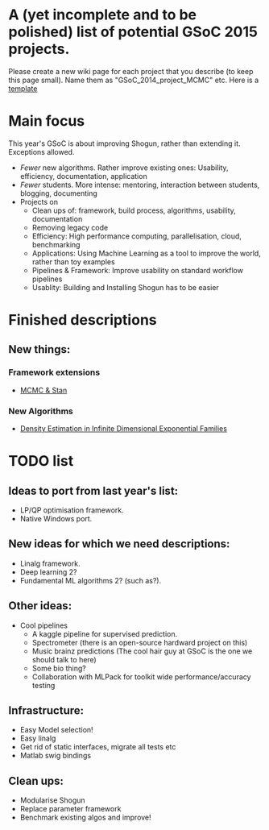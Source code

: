 # A (yet incomplete and to be polished) list of potential GSoC 2015 projects.
Please create a new wiki page for each project that you describe (to keep this page small). Name them as "GSoC_2014_project_MCMC" etc. Here is a [template](GSoC_2014_project_template)

# Main focus
This year's GSoC is about improving Shogun, rather than extending it. Exceptions allowed.

 * *Fewer* new algorithms. Rather improve existing ones: Usability, efficiency, documentation, application
 * *Fewer* students. More intense: mentoring, interaction between students, blogging, documenting
 * Projects on
   * Clean ups of: framework, build process, algorithms, usability, documentation
   * Removing legacy code
   * Efficiency: High performance computing, parallelisation, cloud, benchmarking
   * Applications: Using Machine Learning as a tool to improve the world, rather than toy examples
   * Pipelines & Framework: Improve usability on standard workflow pipelines
   * Usablity: Building and Installing Shogun has to be easier



# Finished descriptions

## New things:
### Framework extensions
 * [MCMC & Stan](GSoC_2014_project_MCMC_Stan)

### New Algorithms
 * [Density Estimation in Infinite Dimensional Exponential Families](GSoC_2014_project_kernel_infinite_exponential)

# TODO list
## Ideas to port from last year's list:
 * LP/QP optimisation framework.
 * Native Windows port.

## New ideas for which we need descriptions:
 * Linalg framework.
 * Deep learning 2?
 * Fundamental ML algorithms 2? (such as?).

## Other ideas:
 * Cool pipelines
   * A kaggle pipeline for supervised prediction.
   * Spectrometer (there is an open-source hardward project on this)
   * Music brainz predictions (The cool hair guy at GSoC is the one we should talk to here)
   * Some bio thing?
   * Collaboration with MLPack for toolkit wide performance/accuracy testing

## Infrastructure:
 * Easy Model selection!
 * Easy linalg
 * Get rid of static interfaces, migrate all tests etc
 * Matlab swig bindings

## Clean ups:
 * Modularise Shogun
 * Replace parameter framework
 * Benchmark existing algos and improve!